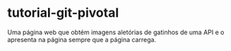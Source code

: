 # tutorial-git-pivotal
Uma página web que obtém imagens aletórias de gatinhos de uma API e o apresenta na página sempre que a página carrega.
